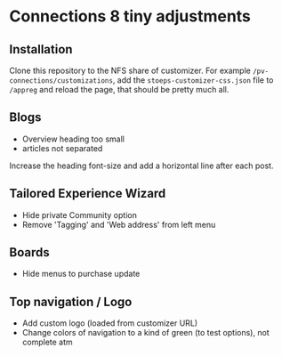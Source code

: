# Connections 8 tiny adjustments

## Installation

Clone this repository to the NFS share of customizer. For example
`/pv-connections/customizations`, add the `stoeps-customizer-css.json` file to 
`/appreg` and reload the page, that should be pretty much all.

## Blogs

* Overview heading too small
* articles not separated

Increase the heading font-size and add a horizontal line after each post.

## Tailored Experience Wizard

* Hide private Community option
* Remove 'Tagging' and 'Web address' from left menu

## Boards

* Hide menus to purchase update

## Top navigation / Logo

* Add custom logo (loaded from customizer URL)
* Change colors of navigation to a kind of green (to test options), not complete atm
